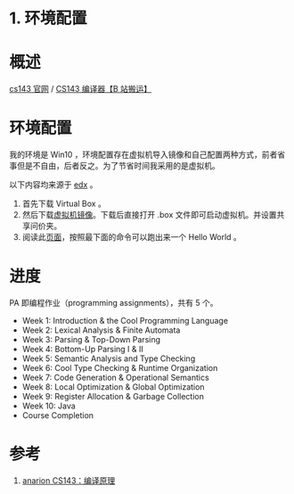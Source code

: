 # 1. 环境配置

# 概述

[cs143 官网](http://web.stanford.edu/class/cs143/) / [CS143 编译器【B 站搬运】](https://www.bilibili.com/video/BV17K4y147Bz)

# 环境配置


我的环境是 Win10 ，环境配置存在虚拟机导入镜像和自己配置两种方式，前者省事但是不自由，后者反之。为了节省时间我采用的是虚拟机。

以下内容均来源于 [edx](https://courses.edx.org/courses/course-v1:StanfordOnline+SOE.YCSCS1+2T2020/7b74698308574f3c89d2ed498f26a019/) 。

1. 首先下载 Virtual Box 。
2. 然后下载[虚拟机镜像](https://stanford.app.box.com/s/28bcmqycmsxme77gi1ep1yo9lo27znrz)。下载后直接打开 .box 文件即可启动虚拟机。并设置共享问价夹。
3. 阅读此[页面](https://courses.edx.org/courses/course-v1:StanfordOnline+SOE.YCSCS1+2T2020/9f961242edfb45eba0969a5a7592916d/)，按照最下面的命令可以跑出来一个 Hello World 。

# 进度

PA 即编程作业（programming assignments），共有 5 个。

* Week 1: Introduction & the Cool Programming Language 
* Week 2: Lexical Analysis & Finite Automata
* Week 3: Parsing & Top-Down Parsing
* Week 4: Bottom-Up Parsing I & II
* Week 5: Semantic Analysis and Type Checking
* Week 6: Cool Type Checking & Runtime Organization
* Week 7: Code Generation & Operational Semantics
* Week 8: Local Optimization & Global Optimization
* Week 9: Register Allocation & Garbage Collection
* Week 10: Java
* Course Completion

# 参考

1. [anarion CS143：编译原理](https://zhuanlan.zhihu.com/p/226190284)